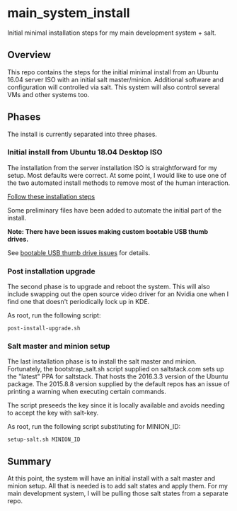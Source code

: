 # main_system_install
Initial minimal installation steps for my main development system + salt.

## Overview

This repo contains the steps for the initial minimal install from an Ubuntu
16.04 server ISO with an initial salt master/minion. Additional software
and configuration will controlled via salt. This system will also control
several VMs and other systems too.

## Phases

The install is currently separated into three phases.

### Initial install from Ubuntu 18.04 Desktop ISO

The installation from the server installation ISO is straightforward for my
setup. Most defaults were correct. At some point, I would like to use one
of the two automated install methods to remove most of the human interaction.

[Follow these installation steps](./initial.md)

Some preliminary files have been added to automate the initial part of the
install.

**Note: There have been issues making custom bootable USB thumb drives.**

See [bootable USB thumb drive issues](./bootable-USB-thumb-drive-issues.md)
for details.

### Post installation upgrade

The second phase is to upgrade and reboot the system. This will also include
swapping out the open source video driver for an Nvidia one when I find one
that doesn't periodically lock up in KDE.

As root, run the following script:

`post-install-upgrade.sh`

### Salt master and minion setup

The last installation phase is to install the salt master and minion.
Fortunately, the bootstrap_salt.sh script supplied on saltstack.com sets up
the "latest" PPA for saltstack. That hosts the 2016.3.3 version of the Ubuntu
package. The 2015.8.8 version supplied by the default repos has an issue of
printing a warning when executing certain commands.

The script preseeds the key since it is locally available and avoids needing
to accept the key with salt-key.

As root, run the following script substituting for MINION_ID:

`setup-salt.sh MINION_ID`

## Summary

At this point, the system will have an initial install with a salt master and
minion setup. All that is needed is to add salt states and apply them. For my
main development system, I will be pulling those salt states from a separate
repo.
